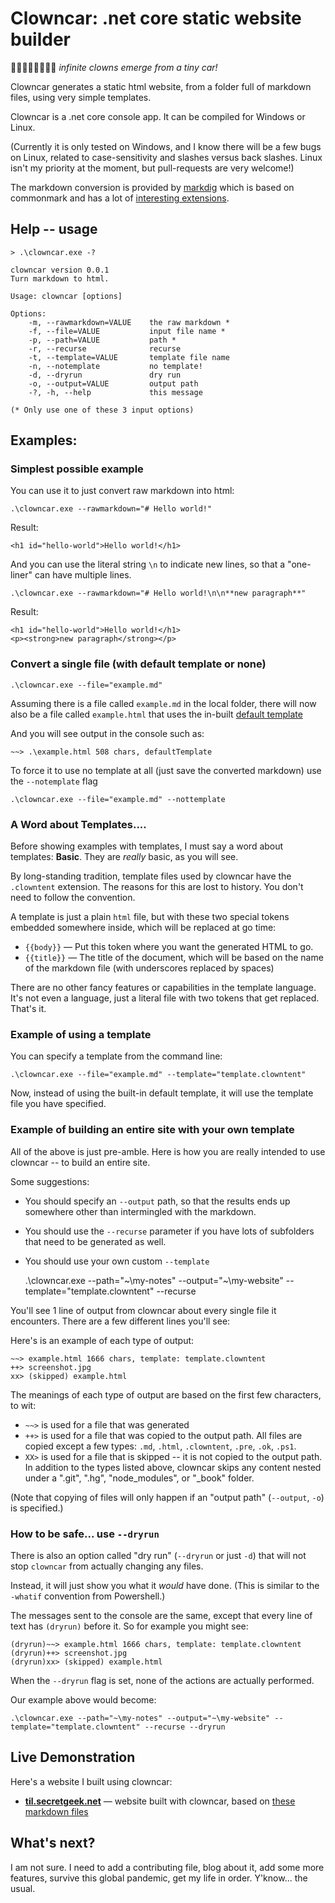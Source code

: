 # Clowncar: .net core static website builder

🚗🤡🤡🤡🤡🤡🤡🤡 *infinite clowns emerge from a tiny car!*


Clowncar generates a static html website, from a folder full of markdown files, using very simple templates.

Clowncar is a .net core console app. It can be compiled for Windows or Linux.

(Currently it is only tested on Windows, and I know there will be a few bugs on Linux, related to case-sensitivity and slashes versus back slashes. Linux isn't my priority at the moment, but pull-requests are very welcome!)

The markdown conversion is provided by [markdig](https://github.com/lunet-io/markdig) which is based on commonmark and has a lot of [interesting extensions](https://github.com/lunet-io/markdig#features).



## Help -- usage

    > .\clowncar.exe -?
    
    clowncar version 0.0.1
    Turn markdown to html.

    Usage: clowncar [options]

    Options:
        -m, --rawmarkdown=VALUE    the raw markdown *
        -f, --file=VALUE           input file name *
        -p, --path=VALUE           path *
        -r, --recurse              recurse
        -t, --template=VALUE       template file name
        -n, --notemplate           no template!
        -d, --dryrun               dry run
        -o, --output=VALUE         output path
        -?, -h, --help             this message

    (* Only use one of these 3 input options)

## Examples:

### Simplest possible example

You can use it to just convert raw markdown into html:

    .\clowncar.exe --rawmarkdown="# Hello world!"

Result:

    <h1 id="hello-world">Hello world!</h1>


And you can use the literal string `\n` to indicate new lines, so that a "one-liner" can have multiple lines.

    .\clowncar.exe --rawmarkdown="# Hello world!\n\n**new paragraph**"

Result:

    <h1 id="hello-world">Hello world!</h1>
    <p><strong>new paragraph</strong></p>

### Convert a single file (with default template or none)

    .\clowncar.exe --file="example.md"

Assuming there is a file called `example.md` in the local folder, there will now also be a file called `example.html` that uses the in-built [default template](default-template.md)

And you will see output in the console such as:

    ~~> .\example.html 508 chars, defaultTemplate

To force it to use no template at all (just save the converted markdown) use the `--notemplate` flag

    .\clowncar.exe --file="example.md" --nottemplate

### A Word about Templates....

Before showing examples with templates, I must say a word about templates: **Basic**. They are *really* basic, as you will see.

By long-standing tradition, template files used by clowncar have the `.clowntent` extension. The reasons for this are lost to history. You don't need to follow the convention.

A template is just a plain `html` file, but with these two special tokens embedded somewhere inside, which will be replaced at go time:

 * `{{body}}` &mdash; Put this token where you want the generated HTML to go.
 * `{{title}}` &mdash; The title of the document, which will be based on the name of the markdown file (with underscores replaced by spaces)

There are no other fancy features or capabilities in the template language. It's not even a language, just a literal file with two tokens that get replaced. That's it.

### Example of using a template

You can specify a template from the command line:

    .\clowncar.exe --file="example.md" --template="template.clowntent"

Now, instead of using the built-in default template, it will use the template file you have specified.


### Example of building an entire site with your own template

All of the above is just pre-amble. Here is how you are really intended to use clowncar -- to build an entire site.

Some suggestions:

* You should specify an `--output` path, so that the results ends up somewhere other than intermingled with the markdown. 
* You should use the `--recurse` parameter if you have lots of subfolders that need to be generated as well.
* You should use your own custom `--template` 


    .\clowncar.exe --path="~\my-notes" --output="~\my-website" --template="template.clowntent" --recurse

You'll see 1 line of output from clowncar about every single file it encounters. There are a few different lines you'll see:

Here's is an example of each type of output:

    ~~> example.html 1666 chars, template: template.clowntent
    ++> screenshot.jpg
    xx> (skipped) example.html

The meanings of each type of output are based on the first few characters, to wit:

 * `~~>` is used for a file that was generated
 * `++>` is used for a file that was copied to the output path. All files are copied except a few types: `.md`, `.html`, `.clowntent`, `.pre`, `.ok`, `.ps1`.
 * `XX>` is used for a file that is skipped -- it is not copied to the output path. In addition to the types listed above, clowncar skips any content nested under a ".git", ".hg", "node_modules", or "_book" folder.

(Note that copying of files will only happen if an "output path" (`--output`, `-o`) is specified.)


### How to be safe... use `--dryrun`

There is also an option called "dry run" (`--dryrun` or just `-d`) that will not stop `clowncar` from actually changing any files. 

Instead, it will just show you what it *would* have done. (This is similar to the `-whatif` convention from Powershell.)

The messages sent to the console are the same, except that every line of text has `(dryrun)` before it. So for example you might see:

    (dryrun)~~> example.html 1666 chars, template: template.clowntent
    (dryrun)++> screenshot.jpg
    (dryrun)xx> (skipped) example.html

When the `--dryrun` flag is set, none of the actions are actually performed.

Our example above would become:

    .\clowncar.exe --path="~\my-notes" --output="~\my-website" --template="template.clowntent" --recurse --dryrun

## Live Demonstration

Here's a website I built using clowncar:

 * **[til.secretgeek.net](https://til.secretgeek.net)** &mdash; website built with clowncar, based on [these markdown files](https://github.com/secretGeek/today-i-learned-staging)



## What's next?

I am not sure. I need to add a contributing file, blog about it, add some more features, survive this global pandemic, get my life in order. Y'know... the usual.